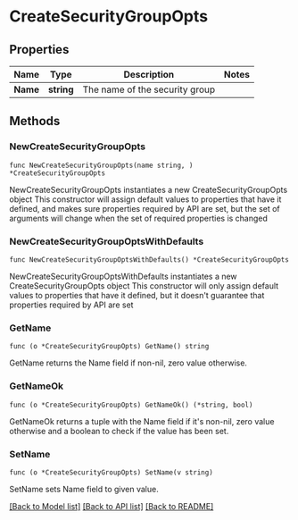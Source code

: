 # CreateSecurityGroupOpts

## Properties

Name | Type | Description | Notes
------------ | ------------- | ------------- | -------------
**Name** | **string** | The name of the security group | 

## Methods

### NewCreateSecurityGroupOpts

`func NewCreateSecurityGroupOpts(name string, ) *CreateSecurityGroupOpts`

NewCreateSecurityGroupOpts instantiates a new CreateSecurityGroupOpts object
This constructor will assign default values to properties that have it defined,
and makes sure properties required by API are set, but the set of arguments
will change when the set of required properties is changed

### NewCreateSecurityGroupOptsWithDefaults

`func NewCreateSecurityGroupOptsWithDefaults() *CreateSecurityGroupOpts`

NewCreateSecurityGroupOptsWithDefaults instantiates a new CreateSecurityGroupOpts object
This constructor will only assign default values to properties that have it defined,
but it doesn't guarantee that properties required by API are set

### GetName

`func (o *CreateSecurityGroupOpts) GetName() string`

GetName returns the Name field if non-nil, zero value otherwise.

### GetNameOk

`func (o *CreateSecurityGroupOpts) GetNameOk() (*string, bool)`

GetNameOk returns a tuple with the Name field if it's non-nil, zero value otherwise
and a boolean to check if the value has been set.

### SetName

`func (o *CreateSecurityGroupOpts) SetName(v string)`

SetName sets Name field to given value.



[[Back to Model list]](../README.md#documentation-for-models) [[Back to API list]](../README.md#documentation-for-api-endpoints) [[Back to README]](../README.md)


